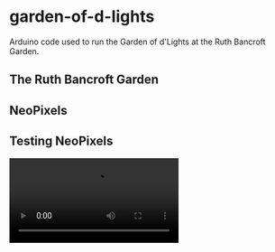 # garden-of-d-lights
Arduino code used to run the Garden of d'Lights at the Ruth Bancroft Garden.

## The Ruth Bancroft Garden


## NeoPixels


## Testing NeoPixels

<video src="https://github.com/earlruby/garden-of-d-lights/blob/main/images/neopixel-test-2019-05-18-16.48.13.mov" />

## Dancing Oak AKA "Lava"

![Dancing Oak control box](images/dancing-oak-2019-11-06-20.50.52.jpg?raw=true "Dancing Oak control box")
![Dancing Oak and Sky Circle control boxes](images/dancing-oak-and-sky-circle-2019-11-07-10.43.38.jpg?raw=true "Dancing Oak and Sky Circle control boxes")

# Light Stream

![Light Stream control box](images/lightstream-construction-2019-10-19-11.50.43.jpg?raw=true "Light Stream control box")


# Sky Circle AKA "Fireflies"

![Sky Circle control box](images/sky-circle-2019-11-08-19.39.08.jpg?raw=true "Sky Circle control box")

